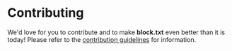 # Contributing

We'd love for you to contribute and to make **block.txt** even better than it is today!
Please refer to the [contribution guidelines](.github/CONTRIBUTING.md) for information.

